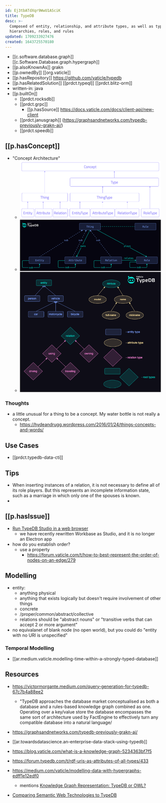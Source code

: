 ```yaml
---
id: Ej3tbATdXqr9WwU1ASciK
title: TypeDB
desc: >-
  Composed of entity, relationship, and attribute types, as well as type
  hierarchies, roles, and rules
updated: 1709233927476
created: 1643725570180
---
```


- [[c.software.database.graph]] [[c.Software.Database.graph.hypergraph]]
- [[p.alsoKnownAs]] grakn
- [[p.ownedBy]] [[org.vaticle]]
- [[p.hasRepository]] https://github.com/vaticle/typedb
- [[p.hasRelatedSolution]] [[prdct.typeql]] [[prdct.blitz-orm]]
- written-in: java
- [[p.builtOn]] 
  - [[prdct.rocksdb]]
  - [[prdct.grpc]]
    - [[p.hasSource]] https://docs.vaticle.com/docs/client-api/new-client
  - [[prdct.janusgraph]] (https://graphsandnetworks.com/typedb-previously-grakn-ai/)
  - [[prdct.speedb]]

## [[p.hasConcept]]

- "Concept Architecture"
  - ![](/assets/images/2022-03-14-14-26-10.png)
  - ![](/assets/images/2023-09-21-22-03-51.png)
  - ![](/assets/images/2023-09-21-22-19-16.png)

### Thoughts

- a little unusual for a thing to be a concept. My water bottle is not really a concept.
  - https://hydeandrugg.wordpress.com/2016/01/24/things-concepts-and-words/

## Use Cases

- [[prdct.typedb-data-cti]]

## Tips

- When inserting instances of a relation, it is not necessary to define all of its role players. But this represents an incomplete information state, such as a marriage in which only one of the spouses is known.
- 


## [[p.hasIssue]]

- [Run TypeDB Studio in a web browser](https://github.com/vaticle/typedb-studio/issues/118)
  - we have recently rewritten Workbase as Studio, and it is no longer an Electron app
- how do you establish order?
  - use a property
    - https://forum.vaticle.com/t/how-to-best-represent-the-order-of-nodes-on-an-edge/279

## Modelling

- entity: 
  - anything physical
  - anything that exists logically but doesn't require involvement of other things
  - concrete
  - /proper/common/abstract/collective
  - relations should be "abstract nouns" or "transitive verbs that can accept 2 or more argument"
- no equivalanet of blank node (no open world), but you could do "entity with no URI is unspecified"

### Temporal Modelling

- [[ar.medium.vaticle.modelling-time-within-a-strongly-typed-database]]


## Resources

- https://victormorgante.medium.com/query-generation-for-typedb-67c7b4a88ee2
  - "TypeDB approaches the database market conceptualised as both a database and a rules-based knowledge graph combined as one. Operating over a key/value store the database encompasses the same sort of architecture used by FactEngine to effectively turn any compatible database into a natural language/
- https://graphsandnetworks.com/typedb-previously-grakn-ai/
- [[ar.towardsdatascience.an-enterprise-data-stack-using-typedb]]
- https://blog.vaticle.com/what-is-a-knowledge-graph-5234363bf7f5
- https://forum.typedb.com/t/rdf-uris-as-attributes-of-all-types/433

- https://medium.com/vaticle/modelling-data-with-hypergraphs-edff1e12edf0
  - mentions [Knowledge Graph Representation: TypeDB or OWL?](https://medium.com/vaticle/knowledge-graph-representation-grakn-ai-or-owl-506065bd3f24)
- [Comparing Semantic Web Technologies to TypeDB](https://www.youtube.com/watch?v=LFgV7sCnOrE)

